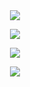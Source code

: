 
<div name="main" align="center">
  
  <br/>
  <br/>
  
  ![](https://komarev.com/ghpvc/?username=Nyaanity&color=de007e&label=Visitor+count)
  
  ![](https://github-readme-stats.vercel.app/api?username=saschawhy&theme=radical)

  ![](https://github-readme-stats.vercel.app/api/top-langs/?username=saschawhy&theme=radical)

  ![](https://streak-stats.demolab.com/?user=saschawhy)
  
  <br/>
  <br/>
  
</div>
